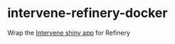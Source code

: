 # intervene-refinery-docker
Wrap the [Intervene shiny app](https://github.com/asntech/intervene-shiny) for Refinery

